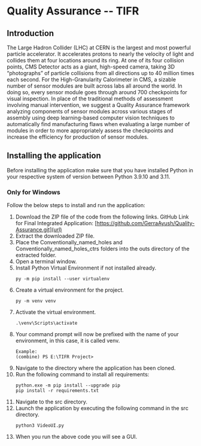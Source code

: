 # Quality Assurance -- TIFR

## Introduction

The Large Hadron Collider (LHC) at CERN is the largest and most powerful particle accelerator. It accelerates protons to nearly the velocity of light and collides them at four locations around its ring. At one of its four collision points, CMS Detector acts as a giant, high-speed camera, taking 3D “photographs” of particle collisions from all directions up to 40 million times each second. For the High-Granularity Calorimeter in CMS, a sizable number of sensor modules are built across labs all around the world. In doing so, every sensor module goes through around 700 checkpoints for visual inspection. In place of the traditional methods of assessment involving manual intervention, we suggest a Quality Assurance framework analyzing components of sensor modules across various stages of assembly using deep learning-based computer vision techniques to automatically find manufacturing flaws when evaluating a large number of modules in order to more appropriately assess the checkpoints and increase the efficiency for production of sensor modules.

## Installing the application

Before installing the application make sure that you have installed Python in your respective system of version between Python 3.9.10 and 3.11.

### Only for Windows

Follow the below steps to install and run the application:

1. Download the ZIP file of the code from the following links. GitHub Link for Final Integrated Application:
   [https://github.com/GerraAyush/Quality-Assurance.git](url)
2. Extract the downloaded ZIP file.
3. Place the Conventionally_named_holes and Conventionally_named_holes_ctrs folders into the outs directory of the extracted folder.
4. Open a terminal window.
5. Install Python Virtual Environment if not installed already.
    ```
    py -m pip install --user virtualenv
    ```
6. Create a virtual environment for the project.
    ```
    py -m venv venv
    ```
7. Activate the virtual environment.
    ```
    .\venv\Scripts\activate
    ```
8. Your command prompt will now be prefixed with the name of your environment, in this case, it is called venv.
    ```
    Example:
    (combine) PS E:\TIFR Project>
    ```
9. Navigate to the directory where the application has been cloned.
10. Run the following command to install all requirements:
    ```
    python.exe -m pip install --upgrade pip
    pip install -r requirements.txt
    ```
11. Navigate to the src directory.
12. Launch the application by executing the following command in the src directory.
    ```
    python3 VideoUI.py
    ```
13. When you run the above code you will see a GUI.
